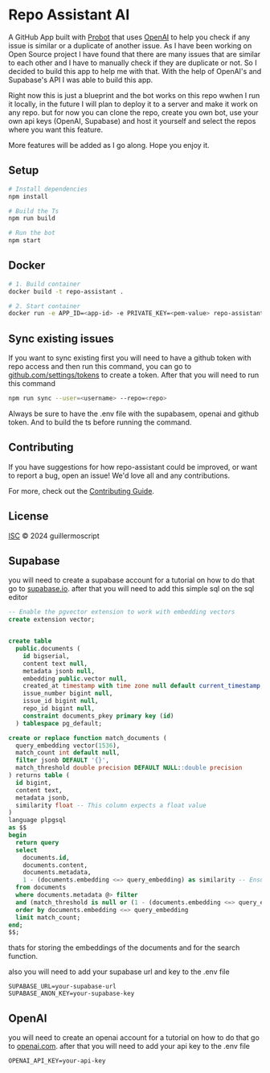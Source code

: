 # Repo Assistant AI

A GitHub App built with [Probot](https://github.com/probot/probot) that uses [OpenAI](https://openai.com/) to help you check if any issue is similar or a duplicate of another issue. As I have been working on Open Source project I have found that there are many issues that are similar to each other and I have to manually check if they are duplicate or not. So I decided to build this app to help me with that. With the help of OpenAI's and Supabase's API I was able to build this app. 

Right now this is just a blueprint and the bot works on this repo wwhen I run it locally, in the future I will plan to deploy it to a server and make it work on any repo. but for now you can clone the repo, create you own bot, use your own api keys (OpenAI, Supabase) and host it yourself and select the repos where you want this feature.

More features will be added as I go along. Hope you enjoy it.


## Setup

```sh
# Install dependencies
npm install

# Build the Ts
npm run build

# Run the bot
npm start
```

## Docker

```sh
# 1. Build container
docker build -t repo-assistant .

# 2. Start container
docker run -e APP_ID=<app-id> -e PRIVATE_KEY=<pem-value> repo-assistant
```

## Sync existing issues

If you want to sync existing first you will need to have a github token with repo access and then run this command, you can go to [github.com/settings/tokens](https://github.com/settings/tokens) to create a token.
After that you will need to run this command

```sh
npm run sync --user=<username> --repo=<repo>
```
Always be sure to have the .env file with the supabasem, openai and github token. And to build the ts before running the command.

## Contributing

If you have suggestions for how repo-assistant could be improved, or want to report a bug, open an issue! We'd love all and any contributions.

For more, check out the [Contributing Guide](CONTRIBUTING.md).

## License

[ISC](LICENSE) © 2024 guillermoscript

## Supabase

you will need to create a supabase account for a tutorial on how to do that go to [supabase.io](https://supabase.io/).
after that you will need to add this simple sql on the sql editor

```sql
-- Enable the pgvector extension to work with embedding vectors
create extension vector;


create table
  public.documents (
    id bigserial,
    content text null,
    metadata jsonb null,
    embedding public.vector null,
    created_at timestamp with time zone null default current_timestamp,
    issue_number bigint null,
    issue_id bigint null,
    repo_id bigint null,
    constraint documents_pkey primary key (id)
  ) tablespace pg_default;

create or replace function match_documents (
  query_embedding vector(1536),
  match_count int default null,
  filter jsonb DEFAULT '{}',
  match_threshold double precision DEFAULT NULL::double precision
) returns table (
  id bigint,
  content text,
  metadata jsonb,
  similarity float -- This column expects a float value
)
language plpgsql
as $$
begin
  return query
  select
    documents.id,
    documents.content,
    documents.metadata,
    1 - (documents.embedding <=> query_embedding) as similarity -- Ensure this is a float
  from documents
  where documents.metadata @> filter
  and (match_threshold is null or (1 - (documents.embedding <=> query_embedding)) > match_threshold)
  order by documents.embedding <=> query_embedding
  limit match_count;
end;
$$;
```

thats for storing the embeddings of the documents and for the search function.

also you will need to add your supabase url and key to the .env file

```env
SUPABASE_URL=your-supabase-url
SUPABASE_ANON_KEY=your-supabase-key
```

## OpenAI

you will need to create an openai account for a tutorial on how to do that go to [openai.com](https://platform.openai.com/docs/quickstart?context=node).
after that you will need to add your api key to the .env file

```env
OPENAI_API_KEY=your-api-key
```
